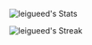 ![leigueed's Stats](https://github-readme-stats.vercel.app/api?username=leigueed&theme=midnight-purple&show_icons=true&hide_border=false&count_private=true)

![leigueed's Streak](https://github-readme-streak-stats.herokuapp.com/?user=leigueed&theme=midnight-purple&hide_border=false)
